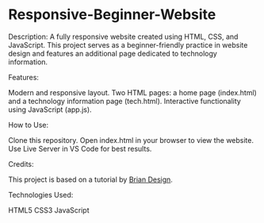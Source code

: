 # Responsive-Beginner-Website

Description:
A fully responsive website created using HTML, CSS, and JavaScript. This project serves as a beginner-friendly practice in website design and features an additional page dedicated to technology information.

Features:

Modern and responsive layout.
Two HTML pages: a home page (index.html) and a technology information page (tech.html).
Interactive functionality using JavaScript (app.js).

How to Use:

Clone this repository.
Open index.html in your browser to view the website.
Use Live Server in VS Code for best results.

Credits:

This project is based on a tutorial by [Brian Design](https://youtu.be/FazgJVnrVuI?si=D0_eEBp_OSFbvCaa).

Technologies Used:

HTML5
CSS3
JavaScript
